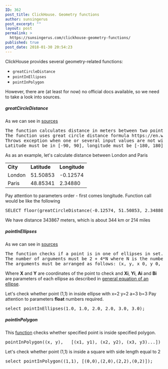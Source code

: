 ```yaml
---
ID: 362
post_title: ClickHouse. Geometry functions
author: sunsingerus
post_excerpt: ""
layout: post
permalink: >
  https://sunsingerus.com/clickhouse-geometry-functions/
published: true
post_date: 2018-01-30 20:54:23
---
```

ClickHouse provides several geometry-related functions:
<ul>
<li><code>greatCircleDistance</code></li>
<li><code>pointInEllipses</code></li>
<li><code>pointInPolygon</code></li>
</ul>
However, there are (at least for now) no official docs available, so we need to take a look into sources.

<h5>greatCircleDistance</h5>

As we can see in <a href="https://github.com/yandex/ClickHouse/blob/288c6c8406fba0edc503630490364ab1c1f4036d/dbms/src/Functions/FunctionsGeo.h#L31" rel="noopener" target="_blank">sources</a>
<pre>
The function calculates distance in meters between two points on Earth specified by longitude and latitude in degrees.
The function uses great circle distance formula https://en.wikipedia.org/wiki/Great-circle_distance.
Throws exception when one or several input values are not within reasonable bounds.
Latitude must be in [-90, 90], longitude must be [-180, 180]
</pre>

As as an example, let's calculate distance between London and Paris
<table>
<tr><td><strong>City</strong></td><td><strong>Latitude</strong></td><td><strong>Longitude</strong></td></tr>
<tr><td>London</td><td>51.50853</td><td>-0.12574</td></tr>
<tr><td>Paris</td><td>48.85341</td><td>2.34880</td></tr>
</table>
Pay attention to parameters order - first comes longitude. Function call would be like the following
<pre>
SELECT floor(greatCircleDistance(-0.12574, 51.50853, 2.34880, 48.85341)) AS distance;
</pre>
We have distance 343867 meters, which is about 344 km or 214 miles

<h5>pointInEllipses</h5>

As we can see in <a href="https://github.com/yandex/ClickHouse/blob/288c6c8406fba0edc503630490364ab1c1f4036d/dbms/src/Functions/FunctionsGeo.h#L163" rel="noopener" target="_blank">sources</a>
<pre>
The function checks if a point is in one of ellipses in set.
The number of arguments must be 2 + 4*N where N is the number of ellipses.
The arguments must be arranged as follows: (x, y, x_0, y_0, a_0, b_0, ..., x_i, y_i, a_i, b_i)
</pre>
Where <strong>X</strong> and <strong>Y</strong> are coordinates of the point to check and <strong>Xi</strong>, <strong>Yi</strong>, <strong>Ai</strong> and <strong>Bi</strong> are parameters of each ellipse as described in <a href="https://www.mathopenref.com/coordgeneralellipse.html" rel="noopener" target="_blank">general equation of an ellipse</a>.

Let's check whether point (1,1) in inside ellipse with x=2 y=2 a=3 b=3
Pay attention to parameters <strong>float</strong> numbers required.
<pre>
select pointInEllipses(1.0, 1.0, 2.0, 2.0, 3.0, 3.0);
</pre>

<h5>pointInPolygon</h5>

This 
<a href="https://github.com/yandex/ClickHouse/blob/288c6c8406fba0edc503630490364ab1c1f4036d/dbms/src/Functions/FunctionsGeo.cpp#L75" rel="noopener" target="_blank">function</a> checks whether specified point is inside specified polygon.
<pre>
pointInPolygon((x, y),   [(x1, y1), (x2, y2), (x3, y3)...])
</pre>

Let's check whether point (1,1) is inside a square with side length equal to 2
<pre>
select pointInPolygon((1,1), [(0,0),(2,0),(2,2),(0,2)]);
</pre>